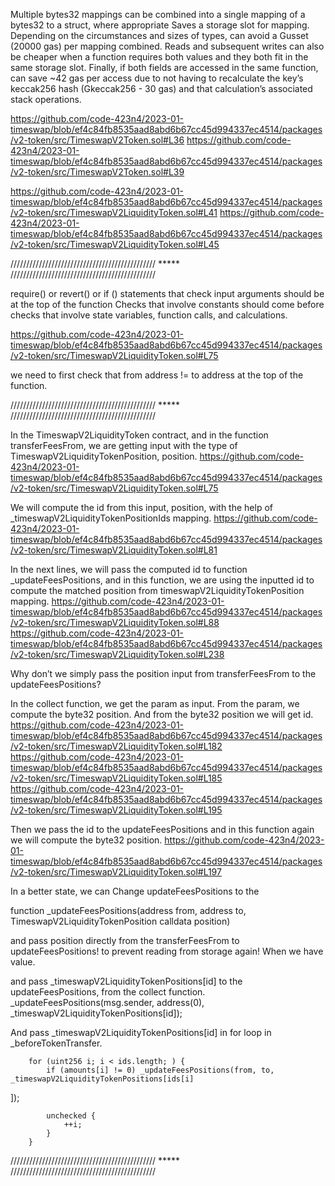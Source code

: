 Multiple bytes32 mappings can be combined into a single mapping of a bytes32 to a struct, where appropriate Saves a storage slot for mapping. 
Depending on the circumstances and sizes of types, can avoid a Gusset (20000 gas) per mapping combined. Reads and subsequent writes can also be cheaper when a function requires both values and they both fit in the same storage slot. 
Finally, if both fields are accessed in the same function, can save ~42 gas per access due to not having to recalculate the key’s keccak256 hash (Gkeccak256 - 30 gas) and that calculation’s associated stack operations.

https://github.com/code-423n4/2023-01-timeswap/blob/ef4c84fb8535aad8abd6b67cc45d994337ec4514/packages/v2-token/src/TimeswapV2Token.sol#L36
https://github.com/code-423n4/2023-01-timeswap/blob/ef4c84fb8535aad8abd6b67cc45d994337ec4514/packages/v2-token/src/TimeswapV2Token.sol#L39

https://github.com/code-423n4/2023-01-timeswap/blob/ef4c84fb8535aad8abd6b67cc45d994337ec4514/packages/v2-token/src/TimeswapV2LiquidityToken.sol#L41
https://github.com/code-423n4/2023-01-timeswap/blob/ef4c84fb8535aad8abd6b67cc45d994337ec4514/packages/v2-token/src/TimeswapV2LiquidityToken.sol#L45

////////////////////////////////////////////// ***** //////////////////////////////////////////////

require() or revert() or if () statements that check input arguments should be at the top of the function
Checks that involve constants should come before checks that involve state variables, function calls, and calculations.

https://github.com/code-423n4/2023-01-timeswap/blob/ef4c84fb8535aad8abd6b67cc45d994337ec4514/packages/v2-token/src/TimeswapV2LiquidityToken.sol#L75

we need to first check that from address != to address at the top of the function.

////////////////////////////////////////////// ***** //////////////////////////////////////////////

In the TimeswapV2LiquidityToken contract, and in the function transferFeesFrom, we are getting input with the type of TimeswapV2LiquidityTokenPosition, position.
https://github.com/code-423n4/2023-01-timeswap/blob/ef4c84fb8535aad8abd6b67cc45d994337ec4514/packages/v2-token/src/TimeswapV2LiquidityToken.sol#L75

We will compute the id from this input, position, with the help of _timeswapV2LiquidityTokenPositionIds mapping.
https://github.com/code-423n4/2023-01-timeswap/blob/ef4c84fb8535aad8abd6b67cc45d994337ec4514/packages/v2-token/src/TimeswapV2LiquidityToken.sol#L81

In the next lines, we will pass the computed id to function _updateFeesPositions, and in this function, we are using the inputted id to compute the matched position from timeswapV2LiquidityTokenPosition mapping.
https://github.com/code-423n4/2023-01-timeswap/blob/ef4c84fb8535aad8abd6b67cc45d994337ec4514/packages/v2-token/src/TimeswapV2LiquidityToken.sol#L88
https://github.com/code-423n4/2023-01-timeswap/blob/ef4c84fb8535aad8abd6b67cc45d994337ec4514/packages/v2-token/src/TimeswapV2LiquidityToken.sol#L238

Why don’t we simply pass the position input from transferFeesFrom to the updateFeesPositions?

In the collect function, we get the param as input. From the param, we compute the byte32 position. And from the byte32 position we will get id. 
https://github.com/code-423n4/2023-01-timeswap/blob/ef4c84fb8535aad8abd6b67cc45d994337ec4514/packages/v2-token/src/TimeswapV2LiquidityToken.sol#L182
https://github.com/code-423n4/2023-01-timeswap/blob/ef4c84fb8535aad8abd6b67cc45d994337ec4514/packages/v2-token/src/TimeswapV2LiquidityToken.sol#L185
https://github.com/code-423n4/2023-01-timeswap/blob/ef4c84fb8535aad8abd6b67cc45d994337ec4514/packages/v2-token/src/TimeswapV2LiquidityToken.sol#L195

Then we pass the id to the updateFeesPositions and in this function again we will compute the byte32 position.
https://github.com/code-423n4/2023-01-timeswap/blob/ef4c84fb8535aad8abd6b67cc45d994337ec4514/packages/v2-token/src/TimeswapV2LiquidityToken.sol#L197

In a better state, we can 
Change updateFeesPositions to the

function _updateFeesPositions(address from, address to, TimeswapV2LiquidityTokenPosition calldata position)

and pass position directly from the transferFeesFrom to updateFeesPositions! to prevent reading from storage again! When we have value.

and pass _timeswapV2LiquidityTokenPositions[id] to the updateFeesPositions, from the collect function.
_updateFeesPositions(msg.sender, address(0), _timeswapV2LiquidityTokenPositions[id]);

And pass _timeswapV2LiquidityTokenPositions[id] in for loop in _beforeTokenTransfer.

        for (uint256 i; i < ids.length; ) {
            if (amounts[i] != 0) _updateFeesPositions(from, to, _timeswapV2LiquidityTokenPositions[ids[i]
]);

            unchecked {
                ++i;
            }
        }

////////////////////////////////////////////// ***** //////////////////////////////////////////////
